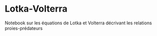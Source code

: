 # Lotka-Volterra
Notebook sur les équations de Lotka et Volterra décrivant les relations proies-prédateurs
